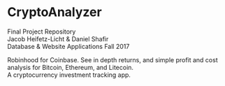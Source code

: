 # CryptoAnalyzer
Final Project Repository
<br>
Jacob Heifetz-Licht &amp; Daniel Shafir <br>
Database & Website Applications Fall 2017

Robinhood for Coinbase. See in depth returns, and simple profit and cost analysis for Bitcoin, Ethereum, and Litecoin. <br>
A cryptocurrency investment tracking app.
